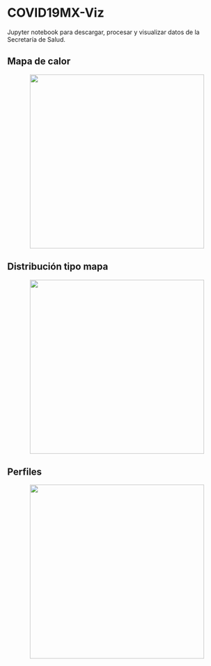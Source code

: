 # COVID19MX-Viz

Jupyter notebook para descargar, procesar y visualizar datos de la Secretaría de Salud. 

## Mapa de calor

<center>
<img src="https://github.com/jrncarlock/COVID19MX-Viz/blob/master/images/estados_mapa.png" width="400"/>
</center>

## Distribución tipo mapa

<center>
<img src="https://github.com/jrncarlock/COVID19MX-Viz/blob/master/images/profiles_mapa.png" width="400"/>
</center>

## Perfiles

<center>
<img src="https://github.com/jrncarlock/COVID19MX-Viz/blob/master/images/profiles.png" width="400"/>
</center>
